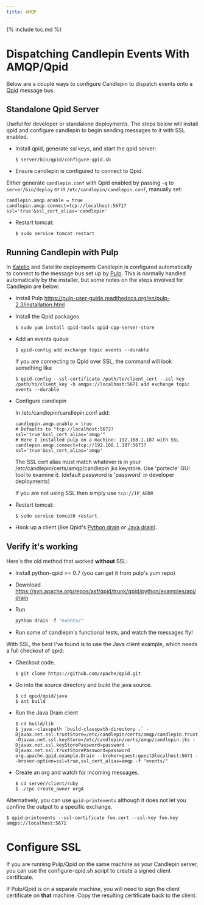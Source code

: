```yaml
---
title: AMQP
---
```

{% include toc.md %}

# Dispatching Candlepin Events With AMQP/Qpid

Below are a couple ways to configure Candlepin to dispatch events onto a [Qpid](http://qpid.apache.org/index.html) message bus.

## Standalone Qpid Server

Useful for developer or standalone deployments. The steps below will install qpid and configure candlepin to begin sending messages to it with SSL enabled.

 * Install qpid, generate ssl keys, and start the qpid server:

   ```console
   $ server/bin/qpid/configure-qpid.sh
   ```

 * Ensure candlepin is configured to connect to Qpid.

  Either generate `candlepin.conf` with Qpid enabled by passing `-q` to `server/bin/deploy` or
  in `/etc/candlepin/candlepin.conf`, manually set:

   ```properties
   candlepin.amqp.enable = true
   candlepin.amqp.connect=tcp://localhost:5671?ssl='true'&ssl_cert_alias='candlepin'
   ```

 * Restart tomcat:

   ```console
   $ sudo service tomcat restart
   ```

## Running Candlepin with Pulp

In [Katello](http://www.katello.org/) and Satellite deployments Candlepin is configured automatically to connect to the message bus set up by [Pulp](http://www.pulpproject.org/). This is normally handled automatically by the installer, but some notes on the steps involved for Candlepin are below:

* Install Pulp <https://pulp-user-guide.readthedocs.org/en/pulp-2.3/installation.html>
* Install the Qpid packages

  ```console
  $ sudo yum install qpid-tools qpid-cpp-server-store
  ```

* Add an events queue

  ```console
  $ qpid-config add exchange topic events --durable
  ```
  If you are connecting to Qpid over SSL, the command will look something like

  ```console
  $ qpid-config --ssl-certificate /path/to/client_cert --ssl-key /path/to/client_key -b amqps://localhost:5671 add exchange topic events --durable
  ```
* Configure candlepin

  In /etc/candlepin/candlepin.conf add:

  ```properties
  candlepin.amqp.enable = true
  # Defaults to "tcp://localhost:5672?ssl='true'&ssl_cert_alias='amqp'"
  # Here I installed pulp on a machine: 192.168.1.187 with SSL
  candlepin.amqp.connect=tcp://192.168.1.187:5671?ssl='true'&ssl_cert_alias='amqp'
  ```

  The SSL cert alias must match whatever is in your /etc/candlepin/certs/amqp/candlepin.jks keystore. Use 'portecle' GUI tool to examine it. (default password is 'password' in developer deployments)

  If you are not using SSL then simply use ```tcp://IP_ADDR```

* Restart tomcat:

  ```console
  $ sudo service tomcat6 restart
  ```
* Hook up a client (like Qpid's [Python drain](http://qpid.apache.org/releases/qpid-0.26/messaging-api/python/examples/drain.html) or [Java drain](http://qpid.apache.org/releases/qpid-0.24/qpid-jms/examples/Drain.java.html)).



## Verify it's working

Here's the old method that worked **without** SSL:

* Install python-qpid >= 0.7 (you can get it from pulp's yum repo)
* Download <https://svn.apache.org/repos/asf/qpid/trunk/qpid/python/examples/api/drain>
* Run

  ```python
  python drain -f "events/"
  ```
* Run some of candlepin's functional tests, and watch the messages fly!

With SSL, the best I've found is to use the Java client example, which needs a full checkout of qpid:

* Checkout code.

  ```console
  $ git clone https://github.com/apache/qpid.git
  ```
* Go into the source directory and build the java source.

  ```console
  $ cd qpid/qpid/java
  $ ant build
  ```
* Run the Java Drain client

  ```console
  $ cd build/lib
  $ java -classpath `build-classpath-directory .` -Djavax.net.ssl.trustStore=/etc/candlepin/certs/amqp/candlepin.truststore -Djavax.net.ssl.keyStore=/etc/candlepin/certs/amqp/candlepin.jks -Djavax.net.ssl.keyStorePassword=password -Djavax.net.ssl.trustStorePassword=password org.apache.qpid.example.Drain --broker=guest:guest@localhost:5671 --broker-option=ssl=true,ssl_cert_alias=amqp -f "events/"
  ```
* Create an org and watch for incoming messages.

  ```console
  $ cd server/client/ruby
  $ ./cpc create_owner orgA
  ```

Alternatively, you can use `qpid-printevents` although it does not let you
confine the output to a specific exchange.

```console
$ qpid-printevents --ssl-certificate foo.cert --ssl-key foo.key amqps://localhost:5671
```

# Configure SSL
If you are running Pulp/Qpid on the same machine as your Candlepin server, you
can use the configure-qpid.sh script to create a signed client
certificate.

If Pulp/Qpid is on a separate machine, you will need to sign the client
certificate on **that** machine. Copy the resulting certificate back to the
client.
